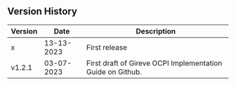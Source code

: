 ## Version History


| Version   | Date       | Description                                    |
|-----------|------------|------------------------------------------------|
| x         | 13-13-2023 | First release | 
| v1.2.1    | 03-07-2023 | First draft of Gireve OCPI Implementation Guide on Github. |
